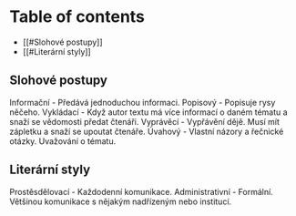 # Table of contents
- [[#Slohové postupy]]
- [[#Literární styly]]

## Slohové postupy
Informační - Předává jednoduchou informaci.
Popisový - Popisuje rysy něčeho.
Vykládací - Když autor textu má více informací o daném tématu a snaží se vědomosti předat čtenáři.
Vyprávěcí - Vypřávění dějě. Musí mít zápletku a snaží se upoutat čtenáře.
Úvahový - Vlastní názory a řečnické otázky. Uvažování o tématu.

## Literární styly
Prostěsdělovací - Každodenní komunikace.
Administrativní - Formální. Většinou komunikace s nějakým nadřízeným nebo institucí.

